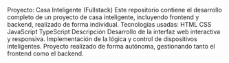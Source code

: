 Proyecto: Casa Inteligente (Fullstack)
Este repositorio contiene el desarrollo completo de un proyecto de casa inteligente, incluyendo frontend y backend, realizado de forma individual.
Tecnologías usadas:
HTML
CSS
JavaScript
TypeScript
Descripción
Desarrollo de la interfaz web interactiva y responsiva.
Implementación de la lógica y control de dispositivos inteligentes.
Proyecto realizado de forma autónoma, gestionando tanto el frontend como el backend.
